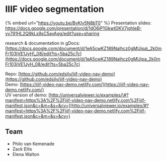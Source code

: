 # IIIF video segmentation

{% embed url="https://youtu.be/BvKlv5N8bT0" %}
Presentation slides: https://docs.google.com/presentation/d/1dO6iP1GkwtDKV7jghIeB-yy791HL2Q9kLs9sC5ayAgg/edit?usp=sharing

research & documentation in gDocs: [https://docs.google.com/document/d/1eA5cwKZ189Nalhcz0gMUipa\_2k0mFr103jVE1JyH\_08/edit?ts=5ba25c7c](https://docs.google.com/document/d/1eA5cwKZ189Nalhcz0gMUipa_2k0mFr103jVE1JyH_08/edit?ts=5ba25c7c)

Repo: [https://github.com/edsilv/iiif-video-nav-demo](https://github.com/edsilv/iiif-video-nav-demo)  
Demo: [https://iiif-video-nav-demo.netlify.com/](https://iiif-video-nav-demo.netlify.com/)  
UV version of demo: [http://universalviewer.io/examples/\#?manifest=https%3A%2F%2Fiiif-video-nav-demo.netlify.com%2Fiiif-manifest.json&c=&m=&s=&cv=](http://universalviewer.io/examples/#?manifest=https%3A%2F%2Fiiif-video-nav-demo.netlify.com%2Fiiif-manifest.json&c=&m=&s=&cv=)

## **Team**

* Philo van Kemenade
* Zack Ellis
* Elena Walton



